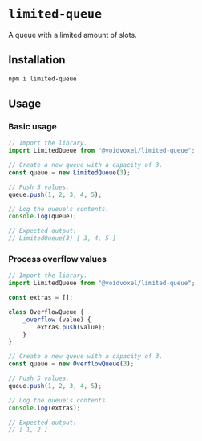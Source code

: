 # `limited-queue`

A queue with a limited amount of slots.

## Installation

```sh
npm i limited-queue
```

## Usage

### Basic usage

```js
// Import the library.
import LimitedQueue from "@voidvoxel/limited-queue";

// Create a new queue with a capacity of 3.
const queue = new LimitedQueue(3);

// Push 5 values.
queue.push(1, 2, 3, 4, 5);

// Log the queue's contents.
console.log(queue);

// Expected output:
// LimitedQueue(3) [ 3, 4, 5 ]
```

### Process overflow values

```js
// Import the library.
import LimitedQueue from "@voidvoxel/limited-queue";

const extras = [];

class OverflowQueue {
    _overflow (value) {
        extras.push(value);
    }
}

// Create a new queue with a capacity of 3.
const queue = new OverflowQueue(3);

// Push 5 values.
queue.push(1, 2, 3, 4, 5);

// Log the queue's contents.
console.log(extras);

// Expected output:
// [ 1, 2 ]
```
